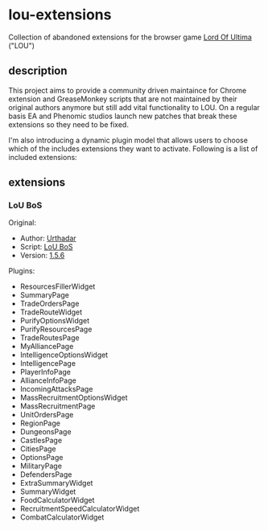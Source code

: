 lou-extensions
==============

Collection of abandoned extensions for the browser game [Lord Of Ultima](http://www.lordofultima.com/) ("LOU")



description
-----------
This project aims to provide a community driven maintaince for Chrome extension and GreaseMonkey scripts that are not maintained by their original authors anymore but still add vital functionality to LOU. On a regular basis EA and Phenomic studios launch new patches that break these extensions so they need to be fixed.

I'm also introducing a dynamic plugin model that allows users to choose which of the includes extensions they want to activate. Following is a list of included extensions:

extensions
----------

### LoU BoS

Original:
- Author: [Urthadar](http://userscripts.org/users/211182)
- Script: [LoU BoS](http://userscripts.org/scripts/show/84343)
- Version: [1.5.6](http://userscripts.org/scripts/version/84343/483795.user.js)

Plugins:
* ResourcesFillerWidget
* SummaryPage
* TradeOrdersPage
* TradeRouteWidget
* PurifyOptionsWidget
* PurifyResourcesPage
* TradeRoutesPage
* MyAlliancePage
* IntelligenceOptionsWidget
* IntelligencePage
* PlayerInfoPage
* AllianceInfoPage
* IncomingAttacksPage
* MassRecruitmentOptionsWidget
* MassRecruitmentPage
* UnitOrdersPage
* RegionPage
* DungeonsPage
* CastlesPage
* CitiesPage
* OptionsPage
* MilitaryPage
* DefendersPage
* ExtraSummaryWidget
* SummaryWidget
* FoodCalculatorWidget
* RecruitmentSpeedCalculatorWidget
* CombatCalculatorWidget

